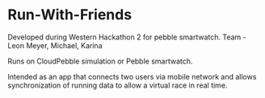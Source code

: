 # Run-With-Friends
Developed during Western Hackathon 2 for pebble smartwatch.
Team - Leon Meyer, Michael, Karina

Runs on CloudPebble simulation or Pebble smartwatch.

Intended as an app that connects two users via mobile network and allows synchronization of running data to allow a virtual race in real time.

